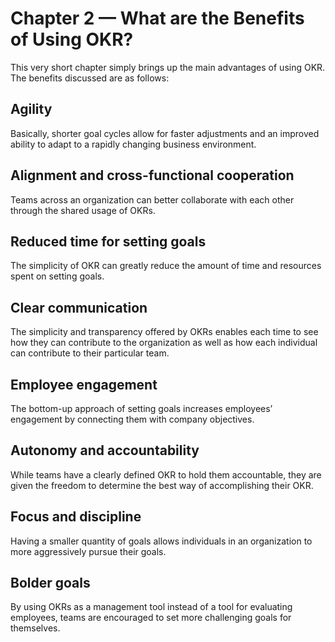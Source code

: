 # Chapter 2 — What are the Benefits of Using OKR?

This very short chapter simply brings up the main advantages of using OKR. The benefits discussed are as follows:

## Agility
Basically, shorter goal cycles allow for faster adjustments and an improved ability to adapt to a rapidly changing business environment.

## Alignment and cross-functional cooperation
Teams across an organization can better collaborate with each other through the shared usage of OKRs.

## Reduced time for setting goals
The simplicity of OKR can greatly reduce the amount of time and resources spent on setting goals.

## Clear communication
The simplicity and transparency offered by OKRs enables each time to see how they can contribute to the organization as well as how each individual can contribute to their particular team.

## Employee engagement
The bottom-up approach of setting goals increases employees’ engagement by connecting them with company objectives.

## Autonomy and accountability
While teams have a clearly defined OKR to hold them accountable, they are given the freedom to determine the best way of accomplishing their OKR.

## Focus and discipline
Having a smaller quantity of goals allows individuals in an organization to more aggressively pursue their goals.

## Bolder goals
By using OKRs as a management tool instead of a tool for evaluating employees, teams are encouraged to set more challenging goals for themselves.